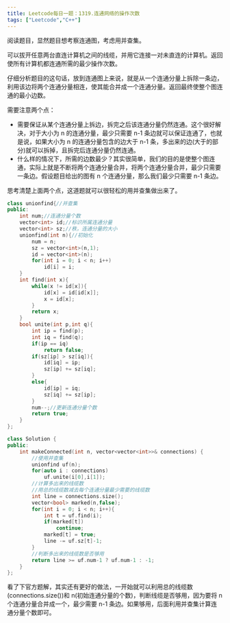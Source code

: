 ```yaml
---
title: Leetcode每日一题：1319.连通网络的操作次数
tags: ["Leetcode","C++"]
---
```


阅读题目，显然题目想考察连通图，考虑用并查集。

可以拔开任意两台直连计算机之间的线缆，并用它连接一对未直连的计算机。返回使所有计算机都连通所需的最少操作次数。

仔细分析题目的这句话，放到连通图上来说，就是从一个连通分量上拆除一条边，利用该边将两个连通分量相连，使其能合并成一个连通分量。返回最终使整个图连通的最小边数。

需要注意两个点：

* 需要保证从某个连通分量上拆边，拆完之后该连通分量仍然连通。这个很好解决，对于大小为 n 的连通分量，最少只需要 n-1 条边就可以保证连通了，也就是说，如果大小为 n 的连通分量包含的边大于 n-1 条，多出来的边(大于的部分)就可以拆掉，且拆完后连通分量仍然连通。
* 什么样的情况下，所需的边数最少？其实很简单，我们的目的是使整个图连通，实际上就是不断将两个连通分量合并，将两个连通分量合并，最少只需要一条边。假设题目给出的图有 n 个连通分量，那么我们最少只需要 n-1 条边。

思考清楚上面两个点，这道题就可以很轻松的用并查集做出来了。

~~~c++
class unionfind{//并查集
public:
    int num;//连通分量个数
    vector<int> id;//标识所属连通分量
    vector<int> sz;//秩，连通分量的大小
    unionfind(int n){//初始化
        num = n;
        sz = vector<int>(n,1);
        id = vector<int>(n);
        for(int i = 0; i < n; i++)
            id[i] = i;
    }
    int find(int x){
        while(x != id[x]){
            id[x] = id[id[x]];
            x = id[x];
        }
        return x;
    }
    bool unite(int p,int q){
        int ip = find(p);
        int iq = find(q);
        if(ip == iq)
            return false;
        if(sz[ip] > sz[iq]){
            id[iq] = ip;
            sz[ip] += sz[iq];
        }
        else{
            id[ip] = iq;
            sz[iq] += sz[ip];
        }
        num--;//更新连通分量个数
        return true;
    }
};

class Solution {
public:
    int makeConnected(int n, vector<vector<int>>& connections) {
        //使用并查集
        unionfind uf(n);
        for(auto i : connections)
            uf.unite(i[0],i[1]);
        //计算多出来的线缆数
        //用总的线缆数减去每个连通分量最少需要的线缆数
        int line = connections.size();
        vector<bool> marked(n,false);
        for(int i = 0; i < n; i++){
            int t = uf.find(i);
            if(marked[t])
                continue;
            marked[t] = true;
            line -= uf.sz[t]-1;
        }
        //判断多出来的线缆数是否够用
        return line >= uf.num-1 ? uf.num-1 : -1;
    }
};
~~~

看了下官方题解，其实还有更好的做法，一开始就可以利用总的线缆数(connections.size())和 n(初始连通分量的个数)，判断线缆是否够用，因为要将 n 个连通分量合并成一个，最少需要 n-1 条边。如果够用，后面利用并查集计算连通分量个数即可。